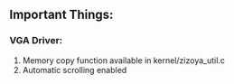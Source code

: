 ## Important Things:
### VGA Driver: 
1. Memory copy function available in kernel/zizoya_util.c
2. Automatic scrolling enabled